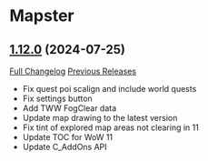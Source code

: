 # Mapster

## [1.12.0](https://github.com/Nevcairiel/Mapster/tree/1.12.0) (2024-07-25)
[Full Changelog](https://github.com/Nevcairiel/Mapster/compare/1.11.0...1.12.0) [Previous Releases](https://github.com/Nevcairiel/Mapster/releases)

- Fix quest poi scalign and include world quests  
- Fix settings button  
- Add TWW FogClear data  
- Update map drawing to the latest version  
- Fix tint of explored map areas not clearing in 11  
- Update TOC for WoW 11  
- Update C\_AddOns API  
